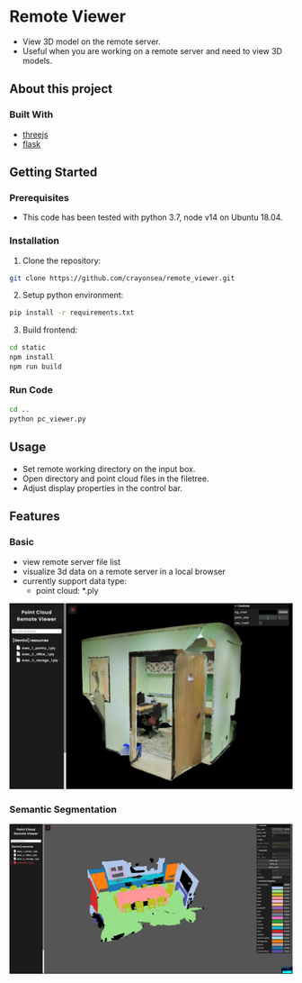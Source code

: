 # Remote Viewer

- View 3D model on the remote server.
- Useful when you are working on a remote server and need to view 3D models.

## About this project

### Built With

- [threejs](https://threejs.org/)
- [flask](https://flask.palletsprojects.com/en/2.0.x/)

## Getting Started

### Prerequisites

- This code has been tested with python 3.7, node v14 on Ubuntu 18.04.

### Installation

1. Clone the repository:

```bash
git clone https://github.com/crayonsea/remote_viewer.git
```

2. Setup python environment:

```bash
pip install -r requirements.txt
```

3. Build frontend:

```bash
cd static
npm install
npm run build
```

### Run Code

```bash
cd ..
python pc_viewer.py
```

## Usage

- Set remote working directory on the input box.
- Open directory and point cloud files in the filetree.
- Adjust display properties in the control bar.

## Features

### Basic

- view remote server file list
- visualize 3d data on a remote server in a local browser
- currently support data type:
    - point cloud: *.ply

![img](images/index.png)

### Semantic Segmentation

![img](images/semantic-segmentation.png)
